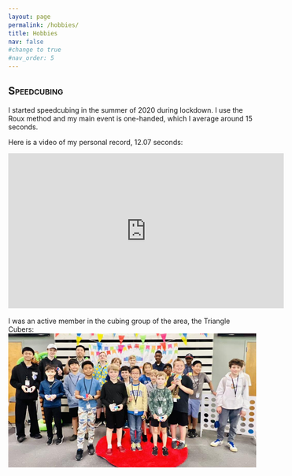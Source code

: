 ```yaml
---
layout: page
permalink: /hobbies/
title: Hobbies
nav: false
#change to true
#nav_order: 5
---
```


<h2 style="font-variant: small-caps;">Speedcubing</h2>
I started speedcubing in the summer of 2020 during lockdown. I use the Roux method and my main event is one-handed, which I average around 15 seconds.

Here is a video of my personal record, 12.07 seconds:
<iframe width="560" height="315" src="https://www.youtube.com/embed/_10rbAiIi10?si=1IyVOqVt_QwkixIK" title="YouTube video player" frameborder="0" allow="accelerometer; autoplay; clipboard-write; encrypted-media; gyroscope; picture-in-picture; web-share" referrerpolicy="strict-origin-when-cross-origin" allowfullscreen></iframe>


I was an active member in the cubing group of the area, the Triangle Cubers:
<img src="../assets/img/triangle_cubers.jpg" alt="Group Photo"> 